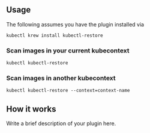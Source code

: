 
## Usage
The following assumes you have the plugin installed via

```shell
kubectl krew install kubectl-restore
```

### Scan images in your current kubecontext

```shell
kubectl kubectl-restore
```

### Scan images in another kubecontext

```shell
kubectl kubectl-restore --context=context-name
```

## How it works
Write a brief description of your plugin here.